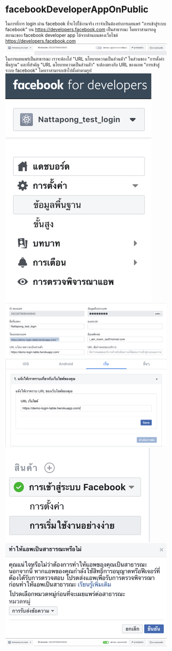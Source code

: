 # facebookDeveloperAppOnPublic
ในการที่การ login ผ่าน facebook ที่จะไปใช้งานจริง เราจำเป็นต้องทำการเผยแพร่ "การเข้าสู่ระบบ facebook" บน https://developers.facebook.com เป็นสาธารณะ
โดยเราสามารถดูสถานะของ facebook developer app ได้จากด้านบนของเว็บไซต์ https://developers.facebook.com
![alt text](https://github.com/NattapongNetnu/facebookDeveloperAppOnPublic/blob/master/img/Screen%20Shot%202561-10-30%20at%2011.50.50.png)
ในการเผยแพร่เป็นสาธารณะ เราจะต้องใส่ "URL นโยบายความเป็นส่วนตัว" ในส่วนของ "การตั้งค่าพื้นฐาน" และที่สำคัญ "URL นโยบายความเป็นส่วนตัว" จะต้องตรงกับ URL ของแอพ "การเข้าสู่ระบบ facebook" โดยเราสามารถเข้าไปตั้งค่าตามรูป
![alt text](https://github.com/NattapongNetnu/facebookDeveloperAppOnPublic/blob/master/img/Screen%20Shot%202561-10-30%20at%2011.51.29.png)
![alt text](https://github.com/NattapongNetnu/facebookDeveloperAppOnPublic/blob/master/img/Screen%20Shot%202561-10-30%20at%2011.52.18.png)
![alt text](https://github.com/NattapongNetnu/facebookDeveloperAppOnPublic/blob/master/img/Screen%20Shot%202561-10-30%20at%2011.53.20.png)
![alt text](https://github.com/NattapongNetnu/facebookDeveloperAppOnPublic/blob/master/img/Screen%20Shot%202561-10-30%20at%2011.53.35.png)
![alt text](https://github.com/NattapongNetnu/facebookDeveloperAppOnPublic/blob/master/img/Screen%20Shot%202561-10-30%20at%2011.54.36.png)
![alt text](https://github.com/NattapongNetnu/facebookDeveloperAppOnPublic/blob/master/img/Screen%20Shot%202561-10-30%20at%2011.54.55.png)
